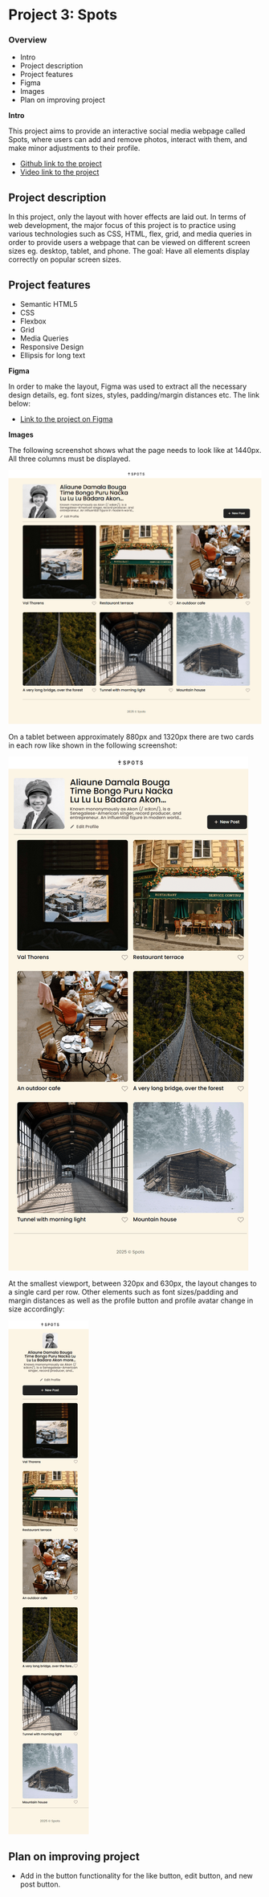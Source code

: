 # Project 3: Spots

### Overview

- Intro
- Project description
- Project features
- Figma
- Images
- Plan on improving project

**Intro**

This project aims to provide an interactive social media webpage called Spots, where users can add and remove photos, interact with them, and make minor adjustments to their profile.

- [Github link to the project](https://github.com/ihekusmiles/se_project_spots)
- [Video link to the project](https://drive.google.com/file/d/1FTMmD2k7y3yyo10hzk2VYjBbEjS9-gdl/view?usp=sharing)

## Project description

In this project, only the layout with hover effects are laid out. In terms of web development, the major focus of this project is to practice using various technologies such as CSS, HTML, flex, grid, and media queries in order to provide users a webpage that can be viewed on different screen sizes eg. desktop, tablet, and phone. The goal: Have all elements display correctly on popular screen sizes.

## Project features

- Semantic HTML5
- CSS
- Flexbox
- Grid
- Media Queries
- Responsive Design
- Ellipsis for long text

**Figma**

In order to make the layout, Figma was used to extract all the necessary design details, eg. font sizes, styles, padding/margin distances etc. The link below:

- [Link to the project on Figma](https://www.figma.com/file/BBNm2bC3lj8QQMHlnqRsga/Sprint-3-Project-%E2%80%94-Spots?type=design&node-id=2%3A60&mode=design&t=afgNFybdorZO6cQo-1)

**Images**

The following screenshot shows what the page needs to look like at 1440px. All three columns must be displayed.

![Page at 1440px](./images/1440px.png)

On a tablet between approximately 880px and 1320px there are two cards in each row like shown in the following screenshot:

![Page at 911px](./images/911px.png)

At the smallest viewport, between 320px and 630px, the layout changes to a single card per row. Other elements such as font sizes/padding and margin distances as well as the profile button and profile avatar change in size accordingly:

![Page at 435px](./images/435px.png)

## Plan on improving project

- Add in the button functionality for the like button, edit button, and new post button.
